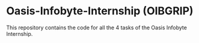 # Oasis-Infobyte-Internship (OIBGRIP)

This repository contains the code for all the 4 tasks of the Oasis Infobyte Internship.
